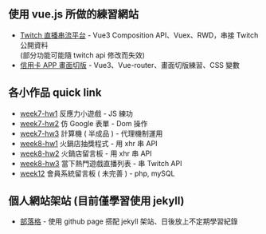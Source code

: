 ## 使用 vue.js 所做的練習網站
- [Twitch 直播串流平台](https://zihur.github.io/vue3-twitch-top-game/) - Vue3 Composition API、Vuex、RWD，串接 Twitch 公開資料 <br>(部分功能可能隨 twitch api 修改而失效)
- [信用卡 APP 畫面切版](https://zihur.github.io/credit-cards-layout) - Vue3、Vue-router、畫面切版練習、CSS 變數

## 各小作品 quick link
- [week7-hw1](https://zihur.github.io/myrepo/week7/hw1) 反應力小遊戲 - JS 練功
- [week7-hw2](https://zihur.github.io/myrepo/week7/hw2) 仿 Google 表單 - Dom 操作
- [week7-hw3](https://zihur.github.io/myrepo/week7/hw3) 計算機 ( 半成品 ) - 代理機制運用
- [week8-hw1](https://zihur.github.io/myrepo/week8/hw1) 火鍋店抽獎程式 - 用 xhr 串 API
- [week8-hw2](https://zihur.github.io/myrepo/week8/hw2) 火鍋店留言板 - 用 xhr 串 API
- [week8-hw3](https://zihur.github.io/myrepo/week8/hw3) 當下熱門遊戲直播列表 - 串 Twitch API
- [week12](http://mentor-program.co/group3/zihur/week12/index.php) 會員系統留言板 ( 未完善 ) - php, mySQL

## 個人網站架站 (目前僅學習使用 jekyll)
- [部落格](https://zihur.github.io) - 使用 github page 搭配 jekyll 架站、日後放上不定期學習紀錄
